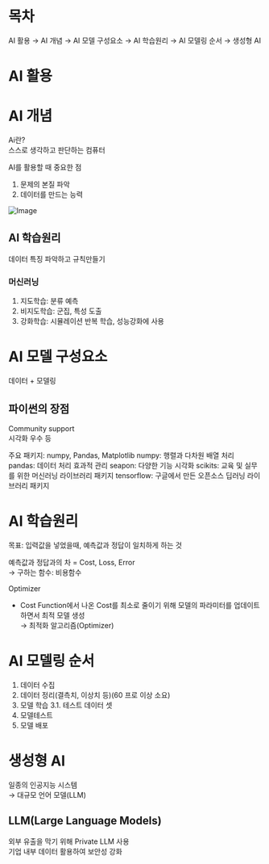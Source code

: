 # 목차
AI 활용 → AI 개념 → AI 모델 구성요소 → AI 학습원리 → AI 모델링 순서 → 생성형 AI

# AI 활용

# AI 개념
Ai란?  
스스로 생각하고 판단하는 컴퓨터

AI를 활용할 때 중요한 점
1. 문제의 본질 파악
2. 데이터를 만드는 능력  

![Image](https://github.com/user-attachments/assets/95c49f60-1da8-4f61-acee-ee074d9324da)


## AI 학습원리
데이터 특징 파악하고 규칙만들기  

### 머신러닝
1. 지도학습: 분류 예측
2. 비지도학습: 군집, 특성 도출
3. 강화학습: 시뮬레이션 반복 학습, 성능강화에 사용

# AI 모델 구성요소
데이터 + 모델링

## 파이썬의 장점
Community support  
시각화 우수 등  

주요 패키지: numpy, Pandas, Matplotlib
numpy: 행렬과 다차원 배열 처리
pandas: 데이터 처리 효과적 관리
seapon: 다양한 기능 시각화
scikits: 교육 및 실무를 위한 머신러닝 라이브러리 패키지
tensorflow: 구글에서 만든 오픈소스 딥러닝 라이브러리 패키지

# AI 학습원리
목표: 입력값을 넣었을때, 예측값과 정답이 일치하게 하는 것  

예측값과 정답과의 차 = Cost, Loss, Error  
→ 구하는 함수: 비용함수  

Optimizer  
 - Cost Function에서 나온 Cost를 최소로 줄이기 위해 모델의 파라미터를 업데이트하면서 최적 모델 생성  
 → 최적화 알고리즘(Optimizer)  

# AI 모델링 순서
1. 데이터 수집
2. 데이터 정리(결측치, 이상치 등)(60 프로 이상 소요)
3. 모델 학습
3.1. 테스트 데이터 셋
4. 모델테스트
5. 모델 배포

# 생성형 AI
일종의 인공지능 시스템  
→ 대규모 언어 모델(LLM)

## LLM(Large Language Models)
외부 유출을 막기 위해 Private LLM 사용  
기업 내부 데이터 활용하여 보안성 강화